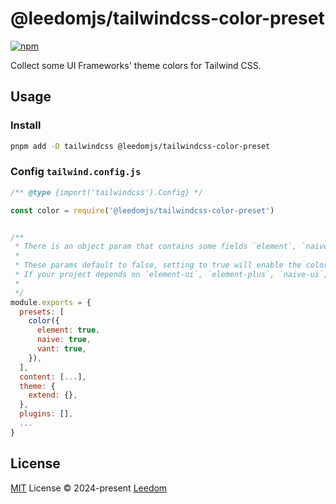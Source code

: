 # @leedomjs/tailwindcss-color-preset

[![npm](https://img.shields.io/npm/v/@leedomjs/tailwindcss-color-preset?color=333&label=)](https://www.npmjs.com/package/@leedomjs/tailwindcss-color-preset)

Collect some UI Frameworks' theme colors for Tailwind CSS.

## Usage

### Install

```bash
pnpm add -D tailwindcss @leedomjs/tailwindcss-color-preset
```

### Config `tailwind.config.js`

```js
/** @type {import('tailwindcss').Config} */

const color = require('@leedomjs/tailwindcss-color-preset')


/**
 * There is an object param that contains some fields `element`, `naive`, `vant`.
 * 
 * These params default to false, setting to true will enable the color.
 * If your project depends on `element-ui`, `element-plus`, `naive-ui`, `vant-ui`, the color will be enable automatically, even though you set value to false.
 * 
 */
module.exports = {
  presets: [
    color({
      element: true,
      naive: true,
      vant: true,
    }),
  ],
  content: [...],
  theme: {
    extend: {},
  },
  plugins: [],
  ...
}
```

## License

[MIT](https://github.com/leedomjs/tailwindcss-preset/blob/main/LICENSE) License © 2024-present [Leedom](https://github.com/leedom92)
